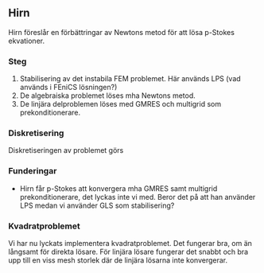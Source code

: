 ## Hirn

Hirn föreslår en förbättringar av Newtons metod för att lösa p-Stokes ekvationer. 

### Steg

1. Stabilisering av det instabila FEM problemet. Här används LPS (vad används i FEniCS lösningen?)
2. De algebraiska problemet löses mha Newtons metod.
3. De linjära delproblemen löses med GMRES och multigrid som prekonditionerare. 

### Diskretisering

Diskretiseringen av problemet görs 


### Funderingar

* Hirn får p-Stokes att konvergera mha GMRES samt multigrid prekonditionerare, det lyckas inte vi med. Beror det på att han använder LPS medan vi använder GLS som stabilisering?


### Kvadratproblemet

Vi har nu lyckats implementera kvadratproblemet. Det fungerar bra, om än långsamt för direkta lösare. För linjära lösare fungerar det snabbt och bra upp till en viss mesh storlek där de linjära lösarna inte konvergerar.

